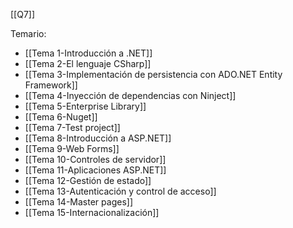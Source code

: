 [[Q7]]

Temario:
+ [[Tema 1-Introducción a .NET]]
+ [[Tema 2-El lenguaje CSharp]]
+ [[Tema 3-Implementación de persistencia con ADO.NET Entity Framework]]
+ [[Tema 4-Inyección de dependencias con Ninject]]
+ [[Tema 5-Enterprise Library]]
+ [[Tema 6-Nuget]]
+ [[Tema 7-Test project]]
+ [[Tema 8-Introducción a ASP.NET]]
+ [[Tema 9-Web Forms]]
+ [[Tema 10-Controles de servidor]]
+ [[Tema 11-Aplicaciones ASP.NET]]
+ [[Tema 12-Gestión de estado]]
+ [[Tema 13-Autenticación y control de acceso]]
+ [[Tema 14-Master pages]]
+ [[Tema 15-Internacionalización]]